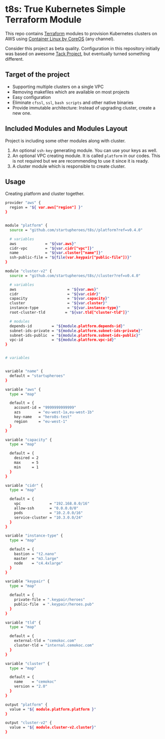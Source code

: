 # t8s: True Kubernetes Simple Terraform Module

This repo contains [Terraform](https://terraform.io) modules to provision Kubernetes clusters on AWS using [Container Linux by CoreOS](https://coreos.com) (any channel).

Consider this project as beta quality. Configuration in this repository initially was based on awesome [Tack Project](https://github.com/kz8s/tack/), but eventually turned something different. 

## Target of the project
 
 - Supporting multiple clusters on a single VPC
 - Removing makefiles which are available on most projects
 - Easy configuration
 - Eliminate `cfssl`, `ssl`, `bash scripts` and other native binaries
 - Provide immutable architecture: Instead of upgrading cluster, create a new one.

## Included Modules and Modules Layout

Project is including some other modules along with cluster.

1. An optional `ssh-key` generating module. You can use your keys as well. 
2. An optional VPC creating module. It is called `platform` in our codes. 
This is not required but we are recommending to use it since it is ready.
3. A cluster module which is responsible to create cluster.

## Usage

Creating platform and cluster together. 

```bash
provider "aws" {
  region = "${ var.aws["region"] }"
}


module "platform" {
  source = "github.com/startupheroes/t8s//platform?ref=v0.4.0"

  # variables
  aws             = "${var.aws}"
  cidr-vpc        = "${var.cidr["vpc"]}"
  name            = "${var.cluster["name"]}"
  ssh-public-file = "${file(var.keypair["public-file"])}"
}

module "cluster-v2" {
  source = "github.com/startupheroes/t8s//cluster?ref=v0.4.0"

  # variables
  aws                       = "${var.aws}"
  cidr                      = "${var.cidr}"
  capacity                  = "${var.capacity}"
  cluster                   = "${var.cluster}"
  instance-type             = "${var.instance-type}"
  root-cluster-tld         = "${var.tld["cluster-tld"]}"

  # modules
  depends-id         = "${module.platform.depends-id}"
  subnet-ids-private = "${module.platform.subnet-ids-private}"
  subnet-ids-public  = "${module.platform.subnet-ids-public}"
  vpc-id             = "${module.platform.vpc-id}"
}


# variables


variable "name" {
  default = "startupheroes"
}

variable "aws" {
  type = "map"

  default = {
    account-id = "9999999999999"
    azs        = "eu-west-1a,eu-west-1b"
    key-name   = "hero8s-test"
    region     = "eu-west-1"
  }
}

variable "capacity" {
  type = "map"

  default = {
    desired = 2
    max     = 5
    min     = 1
  }
}

variable "cidr" {
  type = "map"

  default = {
    vpc             = "192.168.0.0/16"
    allow-ssh       = "0.0.0.0/0"
    pods            = "10.2.0.0/16"
    service-cluster = "10.3.0.0/24"
  }
}

variable "instance-type" {
  type = "map"

  default = {
    bastion = "t2.nano"
    master  = "m3.large"
    node    = "c4.4xlarge"
  }
}

variable "keypair" {
  type = "map"

  default = {
    private-file = ".keypair/heroes"
    public-file  = ".keypair/heroes.pub"
  }
}

variable "tld" {
  type = "map"

  default = {
    external-tld = "cemokoc.com"
    cluster-tld = "internal.cemokoc.com"
  }
}

variable "cluster" {
  type = "map"

  default = {
    name    = "cemokoc"
    version = "2.0"
  }
}

output "platform" {
  value = "${ module.platform.platform }"
}

output "cluster-v2" {
  value = "${ module.cluster-v2.cluster}"
}
```
